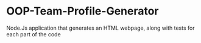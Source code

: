 # OOP-Team-Profile-Generator
Node.Js application that generates an HTML webpage, along with tests for each part of the code
